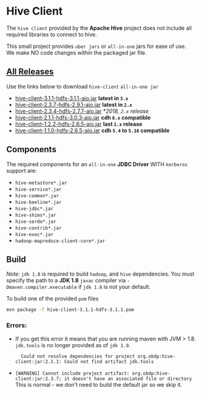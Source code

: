 # Hive Client
The `hive client` provided by the **Apache Hive** project does not include all required libraries to connect to hive.

This small project provides `uber jars` or `all-in-one` jars for ease of use.  
We make NO code changes within the packaged jar file.

## [All Releases](https://github.com/OpenBigDataPlatform/hive-jdbc-all-in-one/releases)

 Use the links below to download `hive-client` `all-in-one jar`

- [hive-client-3.1.1-hdfs-3.1.1-aio.jar](https://github.com/OpenBigDataPlatform/hive-jdbc-all-in-one/releases/download/hive-client-3.1.1-hdfs-3.1.1/hive-client-3.1.1-hdfs-3.1.1-aio.jar)
  **latest in `3.x`**
- [hive-client-2.3.7-hdfs-2.9.1-aio.jar](https://github.com/OpenBigDataPlatform/hive-jdbc-all-in-one/releases/download/hive-client-2.3.7-hdfs-2.9.1/hive-client-2.3.7-hdfs-2.9.1-aio.jar)
  **latest in `2.x`**
- [hive-client-2.3.4-hdfs-2.7.7-aio.jar](https://github.com/OpenBigDataPlatform/hive-jdbc-all-in-one/releases/download/hive-client-2.3.4-hdfs-2.7.7/hive-client-2.3.4-hdfs-2.7.7-aio.jar) 
  **2018, `2.x` release*
- [hive-client-2.1.1-hdfs-3.0.3-aio.jar](https://github.com/OpenBigDataPlatform/hive-jdbc-all-in-one/releases/download/hive-client-2.1.1-hdfs-3.0.3/hive-client-2.1.1-hdfs-3.0.3-aio.jar)
  **cdh `6.x` compatible**
- [hive-client-1.2.2-hdfs-2.6.5-aio.jar](https://github.com/OpenBigDataPlatform/hive-jdbc-all-in-one/releases/download/hive-client-1.2.2-hdfs-2.6.5/hive-client-1.2.2-hdfs-2.6.5-aio.jar)
  **last `1.x` release**
- [hive-client-1.1.0-hdfs-2.6.5-aio.jar](https://github.com/OpenBigDataPlatform/hive-jdbc-all-in-one/releases/download/hive-client-1.1.0-hdfs-2.6.5/hive-client-1.1.0-hdfs-2.6.5-aio.jar)
  **cdh `5.4` to `5.16` compatible**

## Components
The required components for an `all-in-one` **JDBC Driver** WITH `kerberos` support are:
- `hive-metastore*.jar`
- `hive-service*.jar`
- `hive-common*.jar`
- `hive-beeline*.jar`
- `hive-jdbc*.jar`
- `hive-shims*.jar`
- `hive-serde*.jar`
- `hive-contrib*.jar`
- `hive-exec*.jar`
- `hadoop-mapreduce-client-core*.jar`


## Build
*Note:* `jdk 1.8` is required to build `hadoop`, and `hive` dependencies.
You must specify the path to a **JDK 1.8** `javac` compiler via `-Dmaven.compiler.executable` if `jdk 1.8` is not your default.

To build one of the provided `pom` files
```bash
mvn package -f hive-client-3.1.1-hdfs-3.1.1.pom
```

### Errors:
- If you get this error it means that you are running maven with JVM > 1.8.
  `jdk.tools` is no longer provided as of `jdk 1.9`.

        Could not resolve dependencies for project org.obdp:hive-client:jar:2.1.1: Could not find artifact jdk.tools

- `[WARNING] Cannot include project artifact: org.obdp:hive-client:jar:2.3.7; it doesn't have an associated file or directory`  
  This is normal - we don't need to build the default jar so we skip it.